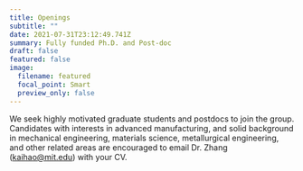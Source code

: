 ```yaml
---
title: Openings
subtitle: ""
date: 2021-07-31T23:12:49.741Z
summary: Fully funded Ph.D. and Post-doc
draft: false
featured: false
image:
  filename: featured
  focal_point: Smart
  preview_only: false
---
```

We seek highly motivated graduate students and postdocs to join the group. Candidates with interests in advanced manufacturing, and solid background in mechanical engineering, materials science, metallurgical engineering, and other related areas are encouraged to email Dr. Zhang (kaihao@mit.edu) with your CV.